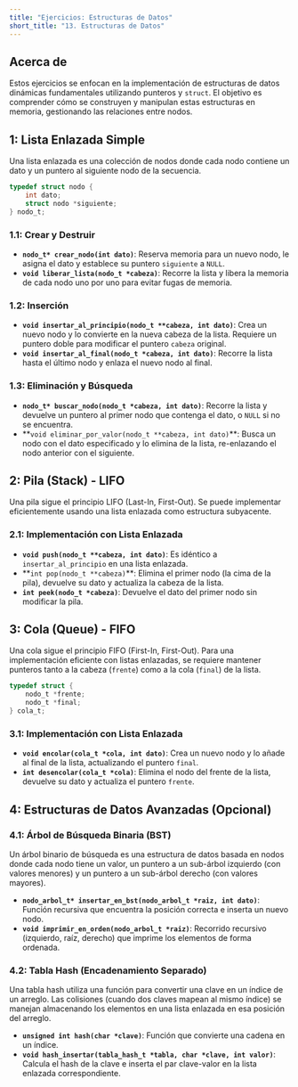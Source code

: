 ```yaml
---
title: "Ejercicios: Estructuras de Datos"
short_title: "13. Estructuras de Datos"
---
```


## Acerca de

Estos ejercicios se enfocan en la implementación de estructuras de datos
dinámicas fundamentales utilizando punteros y `struct`. El objetivo es
comprender cómo se construyen y manipulan estas estructuras en memoria,
gestionando las relaciones entre nodos.

## 1: Lista Enlazada Simple

Una lista enlazada es una colección de nodos donde cada nodo contiene un dato y
un puntero al siguiente nodo de la secuencia.

```c
typedef struct nodo {
    int dato;
    struct nodo *siguiente;
} nodo_t;
```

### 1.1: Crear y Destruir

- **`nodo_t* crear_nodo(int dato)`**: Reserva memoria para un nuevo nodo, le
  asigna el dato y establece su puntero `siguiente` a `NULL`.
- **`void liberar_lista(nodo_t *cabeza)`**: Recorre la lista y libera la memoria
  de cada nodo uno por uno para evitar fugas de memoria.

### 1.2: Inserción

- **`void insertar_al_principio(nodo_t **cabeza, int dato)`**: Crea un nuevo nodo y 
  lo convierte en la nueva cabeza de la lista. Requiere un puntero doble para modificar el puntero `cabeza`
  original.
- **`void insertar_al_final(nodo_t *cabeza, int dato)`**: Recorre la lista hasta
  el último nodo y enlaza el nuevo nodo al final.

### 1.3: Eliminación y Búsqueda

- **`nodo_t* buscar_nodo(nodo_t *cabeza, int dato)`**: Recorre la lista y
  devuelve un puntero al primer nodo que contenga el dato, o `NULL` si no se
  encuentra.
- **`void eliminar_por_valor(nodo_t **cabeza, int dato)`\*\*: Busca un nodo con
  el dato especificado y lo elimina de la lista, re-enlazando el nodo anterior
  con el siguiente.

## 2: Pila (Stack) - LIFO

Una pila sigue el principio LIFO (Last-In, First-Out). Se puede implementar
eficientemente usando una lista enlazada como estructura subyacente.

### 2.1: Implementación con Lista Enlazada

- **`void push(nodo_t **cabeza, int
  dato)`**: Es idéntico a `insertar_al_principio` en una lista enlazada.
- **`int pop(nodo_t **cabeza)`\*\*: Elimina el primer nodo (la cima de la pila),
  devuelve su dato y actualiza la cabeza de la lista.
- **`int peek(nodo_t *cabeza)`**: Devuelve el dato del primer nodo sin modificar
  la pila.

## 3: Cola (Queue) - FIFO

Una cola sigue el principio FIFO (First-In, First-Out). Para una implementación
eficiente con listas enlazadas, se requiere mantener punteros tanto a la cabeza
(`frente`) como a la cola (`final`) de la lista.

```c
typedef struct {
    nodo_t *frente;
    nodo_t *final;
} cola_t;
```

### 3.1: Implementación con Lista Enlazada

- **`void encolar(cola_t *cola, int dato)`**: Crea un nuevo nodo y lo añade al
  final de la lista, actualizando el puntero `final`.
- **`int desencolar(cola_t *cola)`**: Elimina el nodo del frente de la lista,
  devuelve su dato y actualiza el puntero `frente`.

## 4: Estructuras de Datos Avanzadas (Opcional)

### 4.1: Árbol de Búsqueda Binaria (BST)

Un árbol binario de búsqueda es una estructura de datos basada en nodos donde
cada nodo tiene un valor, un puntero a un sub-árbol izquierdo (con valores
menores) y un puntero a un sub-árbol derecho (con valores mayores).

- **`nodo_arbol_t* insertar_en_bst(nodo_arbol_t *raiz, int dato)`**: Función
  recursiva que encuentra la posición correcta e inserta un nuevo nodo.
- **`void imprimir_en_orden(nodo_arbol_t *raiz)`**: Recorrido recursivo
  (izquierdo, raíz, derecho) que imprime los elementos de forma ordenada.

### 4.2: Tabla Hash (Encadenamiento Separado)

Una tabla hash utiliza una función para convertir una clave en un índice de un
arreglo. Las colisiones (cuando dos claves mapean al mismo índice) se manejan
almacenando los elementos en una lista enlazada en esa posición del arreglo.

- **`unsigned int hash(char *clave)`**: Función que convierte una cadena en un
  índice.
- **`void hash_insertar(tabla_hash_t *tabla, char *clave, int valor)`**: Calcula
  el hash de la clave e inserta el par clave-valor en la lista enlazada
  correspondiente.

